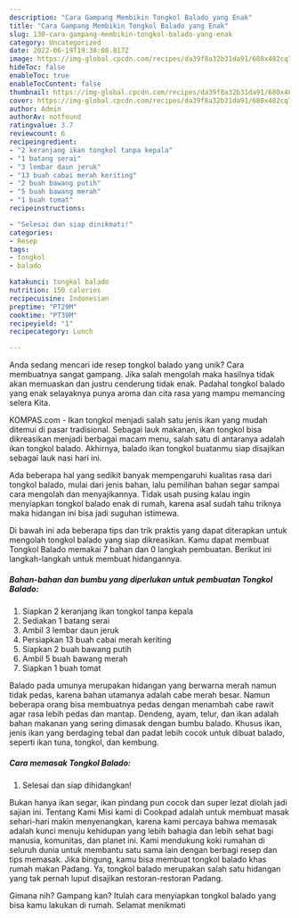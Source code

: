 ```yaml
---
description: "Cara Gampang Membikin Tongkol Balado yang Enak"
title: "Cara Gampang Membikin Tongkol Balado yang Enak"
slug: 130-cara-gampang-membikin-tongkol-balado-yang-enak
category: Uncategorized
date: 2022-06-19T19:38:08.817Z
image: https://img-global.cpcdn.com/recipes/da39f8a32b31da91/680x482cq70/tongkol-balado-foto-resep-utama.jpg
hideToc: false
enableToc: true
enableTocContent: false
thumbnail: https://img-global.cpcdn.com/recipes/da39f8a32b31da91/680x482cq70/tongkol-balado-foto-resep-utama.jpg
cover: https://img-global.cpcdn.com/recipes/da39f8a32b31da91/680x482cq70/tongkol-balado-foto-resep-utama.jpg
author: Admin
authorAv: notfound
ratingvalue: 3.7
reviewcount: 6
recipeingredient:
- "2 keranjang ikan tongkol tanpa kepala"
- "1 batang serai"
- "3 lembar daun jeruk"
- "13 buah cabai merah keriting"
- "2 buah bawang putih"
- "5 buah bawang merah"
- "1 buah tomat"
recipeinstructions:

- "Selesai dan siap dinikmati!"
categories:
- Resep
tags:
- tongkol
- balado

katakunci: tongkol balado 
nutrition: 150 calories
recipecuisine: Indonesian
preptime: "PT29M"
cooktime: "PT39M"
recipeyield: "1"
recipecategory: Lunch

---
```





Anda sedang mencari ide resep tongkol balado yang unik? Cara membuatnya sangat gampang. Jika salah mengolah maka hasilnya tidak akan memuaskan dan justru cenderung tidak enak. Padahal tongkol balado yang enak selayaknya punya aroma dan cita rasa yang mampu memancing selera Kita.





KOMPAS.com - Ikan tongkol menjadi salah satu jenis ikan yang mudah ditemui di pasar tradisional. Sebagai lauk makanan, ikan tongkol bisa dikreasikan menjadi berbagai macam menu, salah satu di antaranya adalah ikan tongkol balado. Akhirnya, balado ikan tongkol buatanmu siap disajikan sebagai lauk nasi hari ini.

Ada beberapa hal yang sedikit banyak mempengaruhi kualitas rasa dari tongkol balado, mulai dari jenis bahan, lalu pemilihan bahan segar sampai cara mengolah dan menyajikannya. Tidak usah pusing kalau ingin menyiapkan tongkol balado enak di rumah, karena asal sudah tahu triknya maka hidangan ini bisa jadi suguhan istimewa.






Di bawah ini ada beberapa tips dan trik praktis yang dapat diterapkan untuk mengolah tongkol balado yang siap dikreasikan. Kamu dapat membuat Tongkol Balado memakai 7 bahan dan 0 langkah pembuatan. Berikut ini langkah-langkah untuk membuat hidangannya.

<!--inarticleads1-->

##### Bahan-bahan dan bumbu yang diperlukan untuk pembuatan Tongkol Balado:

1. Siapkan 2 keranjang ikan tongkol tanpa kepala
1. Sediakan 1 batang serai
1. Ambil 3 lembar daun jeruk
1. Persiapkan 13 buah cabai merah keriting
1. Siapkan 2 buah bawang putih
1. Ambil 5 buah bawang merah
1. Siapkan 1 buah tomat


Balado pada umunya merupakan hidangan yang berwarna merah namun tidak pedas, karena bahan utamanya adalah cabe merah besar. Namun beberapa orang bisa membuatnya pedas dengan menambah cabe rawit agar rasa lebih pedas dan mantap. Dendeng, ayam, telur, dan ikan adalah bahan makanan yang sering dimasak dengan bumbu balado. Khusus ikan, jenis ikan yang berdaging tebal dan padat lebih cocok untuk dibuat balado, seperti ikan tuna, tongkol, dan kembung. 

<!--inarticleads2-->

##### Cara memasak Tongkol Balado:


1. Selesai dan siap dihidangkan!

Bukan hanya ikan segar, ikan pindang pun cocok dan super lezat diolah jadi sajian ini. Tentang Kami Misi kami di Cookpad adalah untuk membuat masak sehari-hari makin menyenangkan, karena kami percaya bahwa memasak adalah kunci menuju kehidupan yang lebih bahagia dan lebih sehat bagi manusia, komunitas, dan planet ini. Kami mendukung koki rumahan di seluruh dunia untuk membantu satu sama lain dengan berbagi resep dan tips memasak. Jika bingung, kamu bisa membuat tongkol balado khas rumah makan Padang. Ya, tongkol balado merupakan salah satu hidangan yang tak pernah luput disajikan restoran-restoran Padang. 

Gimana nih? Gampang kan? Itulah cara menyiapkan tongkol balado yang bisa kamu lakukan di rumah. Selamat menikmati
